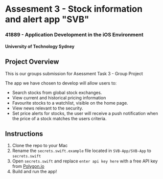 # Assesment 3 - Stock information and alert app "SVB"

### 41889 - Application Development in the iOS Environment
#### University of Technology Sydney

## **Project Overview**
This is our groups submission for Asessment Task 3 - Group Project

The app we have chosen to develop will allow users to:
- Search stocks from global stock exchanges.
- View current and historical pricing information
- Favourite stocks to a watchlist, visible on the home page.
- View news relevant to the security.
- Set price alerts for stocks, the user will receive a push notification when the price of a stock matches the users criteria.

## Instructions
1. Clone the repo to your Mac
2. Rename the `secrets.swift.example` file located in `SVB-App/SVB-App` to `secrets.swift`
3. Open `secrets.swift` and replace `enter api key here` with a free API key from [Polygon.io](https://polygon.io/)
4. Build and run the app!